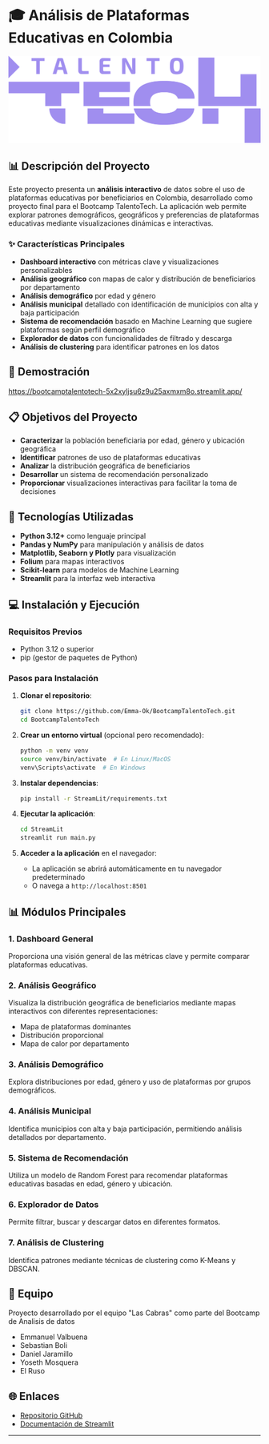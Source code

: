 # 🎓 Análisis de Plataformas Educativas en Colombia

![Bootcamp](https://raw.githubusercontent.com/Emma-Ok/BootcampTalentoTech/main/logoMorado-famitpYi.png)

## 📊 Descripción del Proyecto

Este proyecto presenta un **análisis interactivo** de datos sobre el uso de plataformas educativas por beneficiarios en Colombia, desarrollado como proyecto final para el Bootcamp TalentoTech. La aplicación web permite explorar patrones demográficos, geográficos y preferencias de plataformas educativas mediante visualizaciones dinámicas e interactivas.

### ✨ Características Principales

- **Dashboard interactivo** con métricas clave y visualizaciones personalizables
- **Análisis geográfico** con mapas de calor y distribución de beneficiarios por departamento
- **Análisis demográfico** por edad y género
- **Análisis municipal** detallado con identificación de municipios con alta y baja participación
- **Sistema de recomendación** basado en Machine Learning que sugiere plataformas según perfil demográfico
- **Explorador de datos** con funcionalidades de filtrado y descarga
- **Análisis de clustering** para identificar patrones en los datos

## 🚀 Demostración

https://bootcamptalentotech-5x2xyljsu6z9u25axmxm8o.streamlit.app/

## 📋 Objetivos del Proyecto

- **Caracterizar** la población beneficiaria por edad, género y ubicación geográfica
- **Identificar** patrones de uso de plataformas educativas
- **Analizar** la distribución geográfica de beneficiarios
- **Desarrollar** un sistema de recomendación personalizado
- **Proporcionar** visualizaciones interactivas para facilitar la toma de decisiones

## 🔧 Tecnologías Utilizadas

- **Python 3.12+** como lenguaje principal
- **Pandas y NumPy** para manipulación y análisis de datos
- **Matplotlib, Seaborn y Plotly** para visualización
- **Folium** para mapas interactivos
- **Scikit-learn** para modelos de Machine Learning
- **Streamlit** para la interfaz web interactiva

## 💻 Instalación y Ejecución

### Requisitos Previos

- Python 3.12 o superior
- pip (gestor de paquetes de Python)

### Pasos para Instalación

1. **Clonar el repositorio**:
   ```bash
   git clone https://github.com/Emma-Ok/BootcampTalentoTech.git
   cd BootcampTalentoTech
   ```

2. **Crear un entorno virtual** (opcional pero recomendado):
   ```bash
   python -m venv venv
   source venv/bin/activate  # En Linux/MacOS
   venv\Scripts\activate  # En Windows
   ```

3. **Instalar dependencias**:
   ```bash
   pip install -r StreamLit/requirements.txt
   ```

4. **Ejecutar la aplicación**:
   ```bash
   cd StreamLit
   streamlit run main.py
   ```

5. **Acceder a la aplicación** en el navegador:
   - La aplicación se abrirá automáticamente en tu navegador predeterminado
   - O navega a `http://localhost:8501`

## 📊 Módulos Principales

### 1. Dashboard General
Proporciona una visión general de las métricas clave y permite comparar plataformas educativas.

### 2. Análisis Geográfico
Visualiza la distribución geográfica de beneficiarios mediante mapas interactivos con diferentes representaciones:
- Mapa de plataformas dominantes
- Distribución proporcional
- Mapa de calor por departamento

### 3. Análisis Demográfico
Explora distribuciones por edad, género y uso de plataformas por grupos demográficos.

### 4. Análisis Municipal
Identifica municipios con alta y baja participación, permitiendo análisis detallados por departamento.

### 5. Sistema de Recomendación
Utiliza un modelo de Random Forest para recomendar plataformas educativas basadas en edad, género y ubicación.

### 6. Explorador de Datos
Permite filtrar, buscar y descargar datos en diferentes formatos.

### 7. Análisis de Clustering
Identifica patrones mediante técnicas de clustering como K-Means y DBSCAN.

## 👥 Equipo

Proyecto desarrollado por el equipo "Las Cabras" como parte del Bootcamp de Analisis de datos
- Emmanuel Valbuena
- Sebastian Boli
- Daniel Jaramillo
- Yoseth Mosquera
- El Ruso

## 🌐 Enlaces

- [Repositorio GitHub](https://github.com/Emma-Ok/BootcampTalentoTech)
- [Documentación de Streamlit](https://docs.streamlit.io/)

---
